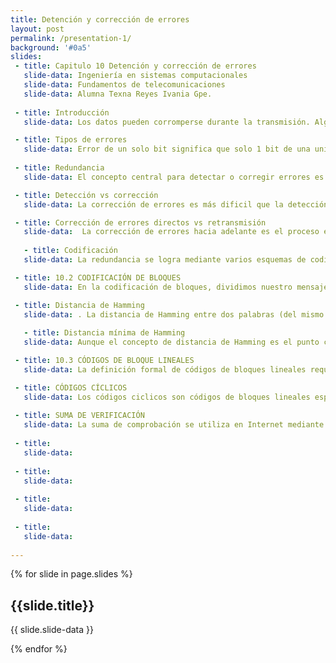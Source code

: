 ```yaml
---
title: Detención y corrección de errores
layout: post
permalink: /presentation-1/
background: '#0a5'
slides:
 - title: Capitulo 10 Detención y corrección de errores
   slide-data: Ingeniería en sistemas computacionales
   slide-data: Fundamentos de telecomunicaciones
   slide-data: Alumna Texna Reyes Ivania Gpe.
     
 - title: Introducción
   slide-data: Los datos pueden corromperse durante la transmisión. Algunas aplicaciones requieren que se detecten y corrijan los errores.

 - title: Tipos de errores
   slide-data: Error de un solo bit significa que solo 1 bit de una unidad de datos determinada (como un byte, un carácter o un paquete) cambia de 1 a 0 o de 0 a 1., Error de ráfaga significa que 2 o más bits en la unidad de datos han cambiado de 1 a 0 o de 0 a 1.
 
 - title: Redundancia
   slide-data: El concepto central para detectar o corregir errores es la redundancia. Para poder detectar o corregir errores, necesitamos enviar algunos bits extra con nuestros datos. Estos bits redundantes los agrega el remitente y el receptor los elimina. Su presencia permite al receptor detectar o corregir bits corruptos.

 - title: Detección vs corrección
   slide-data: La corrección de errores es más dificil que la detección. En la detección de errores, solo buscamos si se ha producido algún error. La respuesta es un simple sí o no. En la corrección de errores, necesitamos saber la cantidad exacta de bits que están dañados y lo que es más importante, su ubicación en el mensaje. El número de errores y el tamaño del mensaje son factores importantes.

 - title: Corrección de errores directos vs retransmisión
   slide-data:  La corrección de errores hacia adelante es el proceso en el que el receptor intenta adivinar el mensaje utilizando bits redundantes. Esto es posible, como veremos más adelante, si el número de errores es pequeño.  La corrección por retransmisión es una técnica en la que el receptor detecta la aparición de un error y solicita al remitente que reenvie el mensaje. EI reenvio se repite hasta que llega un mensaje que el receptor considera libre de errores (por lo general, no se pueden detectar todos los errores).
   
   - title: Codificación
   slide-data: La redundancia se logra mediante varios esquemas de codificación. El remitente agrega bits redundantes mediante un proceso que crea una relación entre los bits redundantes y los bits de datos reales. El receptor comprueba las relaciones entre los dos conjuntos de bits para detectar o corregir los errores.

 - title: 10.2 CODIFICACIÓN DE BLOQUES
   slide-data: En la codificación de bloques, dividimos nuestro mensaje en bloques, cada uno de k bits, lamados palabras de datos. Agregamos r bits redundantes a cada bloque para hacer que la longitud n = k+ r. Los bloques de n bits resultantes se denominan palabras de código. Cómo se eligen o calculan los r bits adicionales es algo que discutiremos más adelante. El proceso de codificación de bloques es uno a uno; la misma palabra de datos es siempre codificado como la misma palabra de código. 

 - title: Distancia de Hamming
   slide-data: . La distancia de Hamming entre dos palabras (del mismo tamaño) es el número de diferencias entre los bits correspondientes. Mostramos la distancia de Hamming entre dos palabras xey como d(x, y). La distancia de Hamming se puede encontrar fácilmente si aplicamos la operación XOR (4) a las dos palabras y contamos el número de Is en el resultado. Tenga en cuenta que la distancia de Hamming es un valor mayor que cero
   
   - title: Distancia mínima de Hamming
   slide-data: Aunque el concepto de distancia de Hamming es el punto central al tratar con códigos de detección y corrección de errores, la medida que se utiliza para diseñar un código es la distancia mínima de Hamming. En pocas palabras, la distancia minima de Hamming es la distancia de Hamming más pequeña entre todos los pares posibles. Usamos dimin para definir la distancia mínima de Hamming en un esquema de codificación.

 - title: 10.3 CÓDIGOS DE BLOQUE LINEALES
   slide-data: La definición formal de códigos de bloques lineales requiere el conocimiento de álgebra abstracta (particularmente campos de Calois). Por lo tanto damos una definición informal. Para nuestros propósitos, un código de bloque lineal es un código en el que el OR exclusivo (adición módulo-2) de dos palabras de código válidas crea otra palabra de código valida

 - title: CÓDIGOS CÍCLICOS
   slide-data: Los códigos ciclicos son códigos de bloques lineales especiales con una propiedad adicional. En un código cíclico, si una palabra de código se desplaza (rota) ciclicamente, el resultado es otra palabra de código. Por ejemplo, si 1011000 es una palabra en código y desplazamos ciclicamente hacia la izquierda, entonces 0110001 también es una palabra en código.
  
 - title: SUMA DE VERIFICACIÓN
   slide-data: La suma de comprobación se utiliza en Internet mediante varios protocolos, aunque no en la capa de enlace de datos. Sin embargo, lo analizamos brevemente aquí para completar nuestra discusión sobre la verificación de errores. Al igual que los códigos lineales y cíclicos, la suma de comprobación se basa en el concepto de redundancia.
  
 - title: 
   slide-data: 
  
 - title: 
   slide-data: 
  
 - title: 
   slide-data: 
  
 - title: 
   slide-data: 
  
---
```


{% for slide in page.slides %}
                    
<section data-background="{% if slide.background %}{{slide.background}}{% else %}{{page.background}}{% endif %}"><h1>{{slide.title}}</h1>{{ slide.slide-data }}</section>
                    
{% endfor %}
    
